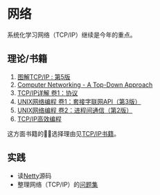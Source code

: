 网络
===================

系统化学习网络（TCP/IP）继续是今年的重点。

理论/书籍
------------------

1. [图解TCP/IP : 第5版](http://book.douban.com/subject/24737674/)
1. [Computer Networking - A Top-Down Approach](http://book.douban.com/subject/10573157/)
1. [TCP/IP详解 卷1：协议](http://book.douban.com/subject/1088054/)
1. [UNIX网络编程 卷1：套接字联网API（第3版）](http://book.douban.com/subject/4859464/)
1. [UNIX网络编程 卷2：进程间通信（第2版）](http://book.douban.com/subject/4886882/)
1. [TCP/IP高效编程](http://book.douban.com/subject/6058986/)

这方面书籍的选择理由见[TCP/IP书籍](https://github.com/oldratlee/tcpip-quiz/blob/master/Books.md)。

实践
------------------

* 读[Netty](http://netty.io/)源码
* 整理网络（TCP/IP）的[问题集](https://github.com/oldratlee/tcpip-quiz)
